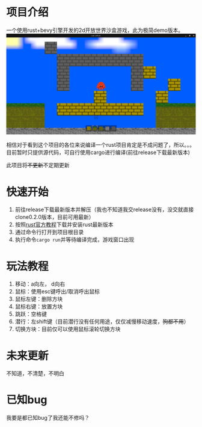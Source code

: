 # 项目介绍

一个使用rust+bevy引擎开发的2d开放世界沙盒游戏，此为极简demo版本。
![alt text](./assets/docs/intro-pic.png)

相信对于看到这个项目的各位来说编译一个rust项目肯定是不成问题了，所以。。。
目前暂时只提供源代码，可自行使用cargo进行编译(前往release下载最新版本)

此项目将~~不更新~~不定期更新

# 快速开始

1. 前往release下载最新版本并解压（我也不知道我交release没有，没交就直接clone0.2.0版本，目前可用最新）
2. 按照[rust官方教程](https://www.rust-lang.org/zh-CN/learn/get-started)下载并安装rust最新版本
3. 通过命令行打开到项目根目录
4. 执行命令`cargo run`并等待编译完成，游戏窗口出现

# 玩法教程

1. 移动：a向左， d向右
2. 鼠标：使用esc键呼出/取消呼出鼠标
3. 鼠标左键：删除方块
4. 鼠标右键：放置方块
5. 跳跃：空格键
6. 潜行：左shift键（目前潜行没有任何用途，仅仅减慢移动速度，~~狗都不用~~）
7. 切换方块：目前仅可以使用鼠标滚轮切换方块

# 未来更新

不知道，不清楚，不明白

# 已知bug

我要是都已知bug了我还能不修吗？
